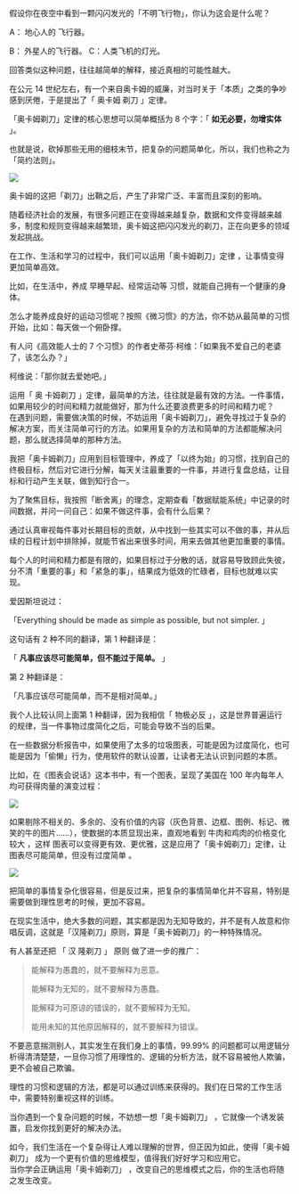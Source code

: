假设你在夜空中看到一颗闪闪发光的「不明飞行物」，你认为这会是什么呢？  

A：  地心人的  飞行器。  

B：  外星人的飞行器。  C：人类飞机的灯光。  

回答类似这种问题，往往越简单的解释，接近真相的可能性越大。  
  
在公元 14 世纪左右，有一个来自奥卡姆的威廉，对当时关于「本质」之类的争吵感到厌倦，于是提出了「  奥卡姆  剃刀  」定律。  

「奥卡姆剃刀」定律的核心思想可以简单概括为 8 个字：「 **如无必要，勿增实体** 」。  

也就是说，砍掉那些无用的细枝末节，把复杂的问题简单化，所以，我们也称之为「简约法则」。  

![](https://mmbiz.qpic.cn/mmbiz_jpg/giaycic3UNwo1c3eJM8cnzv8N3jChBQhw9fEAYwbOuZLKdWjTodaeI8YFSC8FcEYLyzJzrHTwWt09xRfvoh7d17A/640?wx_fmt=jpeg)  

奥卡姆的这把「剃刀」出鞘之后，产生了非常广泛、丰富而且深刻的影响。  

随着经济社会的发展，有很多问题正在变得越来越复杂，数据和文件变得越来越多，制度和规则变得越来越繁琐，奥卡姆这把闪闪发光的剃刀，正在向更多的领域发起挑战。  
  
在工作、生活和学习的过程中，我们可以运用「奥卡姆剃刀」定律  ，让事情变得更加简单高效。  

比如，在生活中，养成  早睡早起、经常运动等  习惯，就能自己拥有一个健康的身体。  

怎么才能养成良好的运动习惯呢？按照《微习惯》的方法，你不妨从最简单的习惯开始，比如：每天做一个俯卧撑。  

有人问《高效能人士的 7 个习惯》的作者史蒂芬·柯维：「如果我不爱自己的老婆了，该怎么办？」  
  
柯维说：「那你就去爱她吧。」  

运用「  奥  卡姆剃刀  」定律，最简单的方法，往往就是最有效的方法。一件事情，如果用较少的时间和精力就能做好，那为什么还要浪费更多的时间和精力呢？  
在遇到问题，需要做决策的时候，不妨运用「奥卡姆剃刀」，避免寻找过于复杂的解决方案，而关注简单可行的方法。如果用复杂的方法和简单的方法都能解决问题，那么就选择简单的那种方法。  
  
我把「奥卡姆剃刀」应用到目标管理中，养成了「以终为始」的习惯，找到自己的终极目标，然后对它进行分解，每天关注最重要的一件事，并进行复盘总结，让目标和行动产生关联，做到知行合一。  

为了聚焦目标，我按照「断舍离」的理念，定期查看「数据赋能系统」中记录的时间数据，并问一问自己：如果不做这件事，会有什么后果？  

通过认真审视每件事对长期目标的贡献，从中找到一些其实可以不做的事，并从后续的日程计划中排除掉，就能节省出来很多时间，用来去做其他更加重要的事情。  

每个人的时间和精力都是有限的，如果目标过于分散的话，就容易导致顾此失彼，分不清「重要的事」和「紧急的事」，结果成为低效的忙碌者，目标也就难以实现。  
  
爱因斯坦说过：  

「Everything should be made as simple as possible, but not simpler. 」  

这句话有 2 种不同的翻译，第 1 种翻译是：  

「 **凡事应该尽可能简单，但不能过于简单。** 」  
  
第 2 种翻译是：  

「凡事应该尽可能简单，而不是相对简单。」  

我个人比较认同上面第 1 种翻译，因为我相信「  物极必反  」，这是世界普遍运行的规律，当一件事物过度简化之后，可能会导致不当的后果。  
  
在一些数据分析报告中，如果使用了太多的垃圾图表，可能是因为过度简化，也可能是因为「偷懒」行为，使用软件的默认设置，让读者无法认识到问题的本质。  
  
比如，在《图表会说话》这本书中，有一个图表，呈现了美国在 100 年内每年人均可获得肉量的演变过程：  
  

![](https://mmbiz.qpic.cn/mmbiz_png/giaycic3UNwo3uLddI81bZBdyXzyPOmIWY4ObaBiaiaGcMEgBrafBYgBpicEZOOZG6PZfNib1lzIk0zRibO1vJQxVyBCw/640?wx_fmt=png)

  
如果剔除不相关的、多余的、没有价值的内容（灰色背景、边框、图例、标记、微笑的牛的图片……），使数据的本质显现出来，直观地看到  牛肉和鸡肉的价格变化较大
，这样  图表可以变得更有效、更优雅，这是应用了「奥卡姆剃刀」定律，让图表尽可能简单，但没有过度简单  。  

![](https://mmbiz.qpic.cn/mmbiz_png/giaycic3UNwo3uLddI81bZBdyXzyPOmIWYBp7RkMYNnQ3A4sk71p8MjTkY3BgdLV6KHTdAQS6L7ftJRcTicZichqOQ/640?wx_fmt=png)

  
把简单的事情复杂化很容易，但是反过来，把复杂的事情简单化并不容易，特别是需要做到理性思考的时候，更加不容易。

在现实生活中，绝大多数的问题，其实都是因为无知导致的，并不是有人故意和你唱反调，这就是「汉隆剃刀」原则，算是「奥卡姆剃刀」的一种特殊情况。

有人甚至还把  「  汉  隆剃刀  」  原则  做了进一步的推广：

> 能解释为愚蠢的，就不要解释为恶意。
>
> 能解释为无知的，就不要解释为愚蠢。
>
> 能解释为可原谅的错误的，就不要解释为无知。
>
> 能用未知的其他原因解释的，就不要解释为错误。
  
不要恶意揣测别人，其实发生在我们身上的事情，99.99%
的问题都可以用逻辑分析得清清楚楚，一旦你习惯了用理性的、逻辑的分析方法，就不容易被他人欺骗，更不会被自己欺骗。

理性的习惯和逻辑的方法，都是可以通过训练来获得的。我们在日常的工作生活中，需要特别重视这样的训练。

当你遇到一个复杂问题的时候，不妨想一想「奥卡姆剃刀」  ，它就像一个诱发装置，启发你找到更好的解决办法。  

如今，我们生活在一个复杂得让人难以理解的世界，但正因为如此，使得「奥卡姆剃刀」  成为一个更有价值的思维模型，值得我们好好学习和应用它。  
当你学会正确运用「奥卡姆剃刀」  ，改变自己的思维模式之后，你的生活也将随之发生改变。  